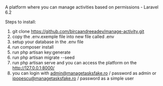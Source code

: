 A platform where you can manage activities based on permissions - Laravel 6.2

Steps to install:
1. git clone https://github.com/bircaandreeadev/manage-activity.git
2. copy the .env.exemple file into new file called .env
3. setup your database in the .env file
4. run composer install
5. run php artisan key:generate
6. run php artisan migrate --seed
7. run php artisan serve and you can access the platform on the http://127.0.0.1:8000/
8. you can login with admin@managetasksfake.ro / password as admin or ipopescu@managetasksfake.ro / password as a simple user
